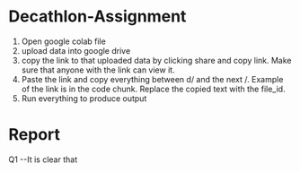 # Decathlon-Assignment
1. Open google colab file
2. upload data into google drive
3. copy the link to that uploaded data by clicking share and copy link. Make sure that anyone with the link can view it.
4. Paste the link and copy everything between d/ and the next /. Example of the link is in the code chunk. Replace the copied text with the file_id.
5. Run everything to produce output

# Report
Q1
  --It is clear that
  
